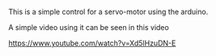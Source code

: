 This is a simple control for a servo-motor using the arduino. 

A simple video using it can be seen in this video 


https://www.youtube.com/watch?v=Xd5lHzuDN-E

